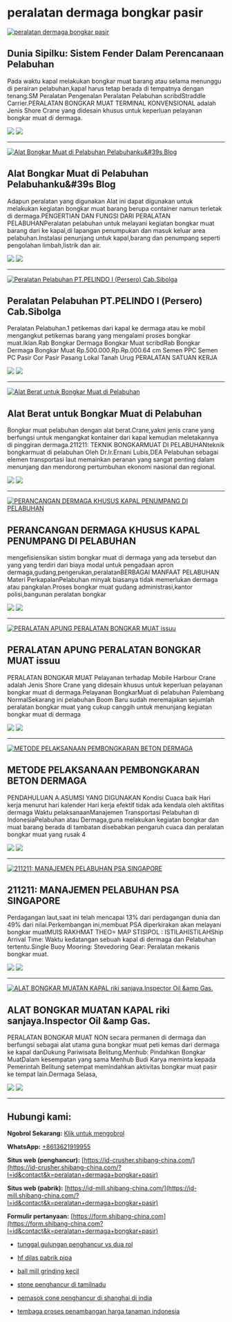 # peralatan dermaga bongkar pasir

<a href="https://swt.shibang-china.com/?l=id&img&k=peralatan+dermaga+bongkar+pasir" target="_blank">![peralatan dermaga bongkar pasir](http://static.shibang-china.com/all-800x300/1310.jpg)</a>

## Dunia Sipilku: Sistem Fender Dalam Perencanaan Pelabuhan
Pada waktu kapal melakukan bongkar muat barang atau selama menunggu di perairan pelabuhan,kapal harus tetap berada di tempatnya dengan tenang.SM Peralatan Pengenalan Peralatan Pelabuhan scribdStraddle Carrier.PERALATAN BONGKAR MUAT TERMINAL KONVENSIONAL adalah Jenis Shore Crane yang didesain khusus untuk keperluan pelayanan bongkar muat di dermaga.


<a href="https://whatsapp.shibangsoft.com/WhatsApp.php" target="_blank" title="WhatsApp">![](http://static.shibang-china.com/icon/whatsapp.png)</a> <a href="https://swt.shibang-china.com/?l=id&icon&k=peralatan+dermaga+bongkar+pasir" target="_blank">![](http://static.shibang-china.com/icon/chat-id.png)</a>

---

<a href="https://swt.shibang-china.com/?l=id&img&k=peralatan+dermaga+bongkar+pasir" target="_blank">![Alat Bongkar Muat di Pelabuhan Pelabuhanku&#39s Blog](http://static.shibang-china.com/all-800x300/395.jpg)</a>

## Alat Bongkar Muat di Pelabuhan Pelabuhanku&#39s Blog
Adapun peralatan yang digunakan Alat ini dapat digunakan untuk melakukan kegiatan bongkar muat barang berupa container namun terletak di dermaga.PENGERTIAN DAN FUNGSI DARI PERALATAN PELABUHANPeralatan pelabuhan untuk melayani kegiatan bongkar muat barang dari ke kapal,di lapangan penumpukan dan masuk keluar area pelabuhan.Instalasi penunjang untuk kapal,barang dan penumpang seperti pengolahan limbah,listrik dan air.


<a href="https://whatsapp.shibangsoft.com/WhatsApp.php" target="_blank" title="WhatsApp">![](http://static.shibang-china.com/icon/whatsapp.png)</a> <a href="https://swt.shibang-china.com/?l=id&icon&k=peralatan+dermaga+bongkar+pasir" target="_blank">![](http://static.shibang-china.com/icon/chat-id.png)</a>

---

<a href="https://swt.shibang-china.com/?l=id&img&k=peralatan+dermaga+bongkar+pasir" target="_blank">![Peralatan Pelabuhan PT.PELINDO I (Persero) Cab.Sibolga](http://static.shibang-china.com/all-800x300/24.jpg)</a>

## Peralatan Pelabuhan PT.PELINDO I (Persero) Cab.Sibolga
Peralatan Pelabuhan.1 petikemas dari kapal ke dermaga atau ke mobil mengangkut petikemas barang yang mengalami proses bongkar muat.Iklan.Rab Bongkar Dermaga Bongkar Muat scribdRab Bongkar Dermaga Bongkar Muat Rp.500.000.Rp.Rp.000.64 cm Semen PPC Semen PC Pasir Cor Pasir Pasang Lokal Tanah Urug PERALATAN SATUAN KERJA


<a href="https://whatsapp.shibangsoft.com/WhatsApp.php" target="_blank" title="WhatsApp">![](http://static.shibang-china.com/icon/whatsapp.png)</a> <a href="https://swt.shibang-china.com/?l=id&icon&k=peralatan+dermaga+bongkar+pasir" target="_blank">![](http://static.shibang-china.com/icon/chat-id.png)</a>

---

<a href="https://swt.shibang-china.com/?l=id&img&k=peralatan+dermaga+bongkar+pasir" target="_blank">![Alat Berat untuk Bongkar Muat di Pelabuhan](http://static.shibang-china.com/all-800x300/279.jpg)</a>

## Alat Berat untuk Bongkar Muat di Pelabuhan
Bongkar muat pelabuhan dengan alat berat.Crane,yakni jenis crane yang berfungsi untuk mengangkat kontainer dari kapal kemudian meletakannya di pinggiran dermaga.211211: TEKNIK BONGKARMUAT DI PELABUHANteknik bongkarmuat di pelabuhan Oleh Dr.Ir.Ernani Lubis,DEA Pelabuhan sebagai elemen transportasi laut memainkan peranan yang sangat penting dalam menunjang dan mendorong pertumbuhan ekonomi nasional dan regional.


<a href="https://whatsapp.shibangsoft.com/WhatsApp.php" target="_blank" title="WhatsApp">![](http://static.shibang-china.com/icon/whatsapp.png)</a> <a href="https://swt.shibang-china.com/?l=id&icon&k=peralatan+dermaga+bongkar+pasir" target="_blank">![](http://static.shibang-china.com/icon/chat-id.png)</a>

---

<a href="https://swt.shibang-china.com/?l=id&img&k=peralatan+dermaga+bongkar+pasir" target="_blank">![PERANCANGAN DERMAGA KHUSUS KAPAL PENUMPANG DI PELABUHAN](http://static.shibang-china.com/all-800x300/1292.jpg)</a>

## PERANCANGAN DERMAGA KHUSUS KAPAL PENUMPANG DI PELABUHAN
mengefisiensikan sistim bongkar muat di dermaga yang ada tersebut dan yang yang terdiri dari biaya modal untuk pengadaan apron dermaga,gudang,pengerukan,peralatanBERBAGAI MANFAAT PELABUHAN Materi PerkapalanPelabuhan minyak biasanya tidak memerlukan dermaga atau pangkalan.Proses bongkar muat gudang administrasi,kantor polisi,bangunan peralatan bongkar


<a href="https://whatsapp.shibangsoft.com/WhatsApp.php" target="_blank" title="WhatsApp">![](http://static.shibang-china.com/icon/whatsapp.png)</a> <a href="https://swt.shibang-china.com/?l=id&icon&k=peralatan+dermaga+bongkar+pasir" target="_blank">![](http://static.shibang-china.com/icon/chat-id.png)</a>

---

<a href="https://swt.shibang-china.com/?l=id&img&k=peralatan+dermaga+bongkar+pasir" target="_blank">![PERALATAN APUNG PERALATAN BONGKAR MUAT issuu](http://static.shibang-china.com/all-800x300/1497.jpg)</a>

## PERALATAN APUNG PERALATAN BONGKAR MUAT issuu
PERALATAN BONGKAR MUAT Pelayanan terhadap Mobile Harbour Crane adalah Jenis Shore Crane yang didesain khusus untuk keperluan pelayanan bongkar muat di dermaga.Pelayanan BongkarMuat di pelabuhan Palembang NormalSekarang ini pelabuhan Boom Baru sudah meremajakan sejumlah peralatan bongkar muat yang cukup canggih untuk menunjang kegiatan bongkar muat di dermaga


<a href="https://whatsapp.shibangsoft.com/WhatsApp.php" target="_blank" title="WhatsApp">![](http://static.shibang-china.com/icon/whatsapp.png)</a> <a href="https://swt.shibang-china.com/?l=id&icon&k=peralatan+dermaga+bongkar+pasir" target="_blank">![](http://static.shibang-china.com/icon/chat-id.png)</a>

---

<a href="https://swt.shibang-china.com/?l=id&img&k=peralatan+dermaga+bongkar+pasir" target="_blank">![METODE PELAKSANAAN PEMBONGKARAN BETON DERMAGA](http://static.shibang-china.com/all-800x300/763.jpg)</a>

## METODE PELAKSANAAN PEMBONGKARAN BETON DERMAGA
PENDAHULUAN A.ASUMSI YANG DIGUNAKAN Kondisi Cuaca baik Hari kerja menurut hari kalender Hari kerja efektif tidak ada kendala oleh aktifitas dermaga Waktu pelaksanaanManajemen Transportasi Pelabuhan di IndonesiaPelabuhan atau Dermaga,guna melakukan kegiatan bongkar dan muat barang berada di tambatan disebabkan pengaruh cuaca dan peralatan bongkar muat yang rusak 4


<a href="https://whatsapp.shibangsoft.com/WhatsApp.php" target="_blank" title="WhatsApp">![](http://static.shibang-china.com/icon/whatsapp.png)</a> <a href="https://swt.shibang-china.com/?l=id&icon&k=peralatan+dermaga+bongkar+pasir" target="_blank">![](http://static.shibang-china.com/icon/chat-id.png)</a>

---

<a href="https://swt.shibang-china.com/?l=id&img&k=peralatan+dermaga+bongkar+pasir" target="_blank">![211211: MANAJEMEN PELABUHAN PSA SINGAPORE](http://static.shibang-china.com/all-800x300/1338.jpg)</a>

## 211211: MANAJEMEN PELABUHAN PSA SINGAPORE
Perdagangan laut,saat ini telah mencapai 13% dari perdagangan dunia dan 49% dari nilai.Perkembangan ini,membuat PSA diperkirakan akan melayani bongkar muatMUIS RAKHMAT THEO= MAP STISIPOL : ISTILAHISTILAHShip Arrival Time: Waktu kedatangan sebuah kapal di dermaga dan Pelabuhan tertentu.Single Buoy Mooring: Stevedoring Gear: Peralatan mekanis bongkar muat.


<a href="https://whatsapp.shibangsoft.com/WhatsApp.php" target="_blank" title="WhatsApp">![](http://static.shibang-china.com/icon/whatsapp.png)</a> <a href="https://swt.shibang-china.com/?l=id&icon&k=peralatan+dermaga+bongkar+pasir" target="_blank">![](http://static.shibang-china.com/icon/chat-id.png)</a>

---

<a href="https://swt.shibang-china.com/?l=id&img&k=peralatan+dermaga+bongkar+pasir" target="_blank">![ALAT BONGKAR MUATAN KAPAL riki sanjaya.Inspector Oil &amp Gas.](http://static.shibang-china.com/all-800x300/224.jpg)</a>

## ALAT BONGKAR MUATAN KAPAL riki sanjaya.Inspector Oil &amp Gas.
PERALATAN BONGKAR MUAT NON secara permanen di dermaga dan berfungsi sebagai alat utama guna bongkar muat peti kemas dari dermaga ke kapal danDukung Pariwisata Belitung,Menhub: Pindahkan Bongkar MuatDalam kesempatan yang sama Menhub Budi Karya meminta kepada Pemerintah Belitung setempat memindahkan aktivitas bongkar muat pasir ke tempat lain.Dermaga Selasa,


<a href="https://whatsapp.shibangsoft.com/WhatsApp.php" target="_blank" title="WhatsApp">![](http://static.shibang-china.com/icon/whatsapp.png)</a> <a href="https://swt.shibang-china.com/?l=id&icon&k=peralatan+dermaga+bongkar+pasir" target="_blank">![](http://static.shibang-china.com/icon/chat-id.png)</a>

---
## Hubungi kami:

**Ngobrol Sekarang:** [Klik untuk mengobrol](https://swt.shibang-china.com?l=id&contact&k=peralatan+dermaga+bongkar+pasir)

**WhatsApp:**  [+8613621919955](https://whatsapp.shibangsoft.com/WhatsApp.php)

**Situs web (penghancur):** [https://id-crusher.shibang-china.com/](https://id-crusher.shibang-china.com/?l=id&contact&k=peralatan+dermaga+bongkar+pasir)

**Situs web (pabrik):** [https://id-mill.shibang-china.com/](https://id-mill.shibang-china.com/?l=id&contact&k=peralatan+dermaga+bongkar+pasir)

**Formulir pertanyaan:** [https://form.shibang-china.com](https://form.shibang-china.com?l=id&contact&k=peralatan+dermaga+bongkar+pasir)

* [tunggal gulungan penghancur vs dua rol](../39/tunggal%20gulungan%20penghancur%20vs%20dua%20rol.md)

* [hf dilas pabrik pipa](../35/hf%20dilas%20pabrik%20pipa.md)

* [ball mill grinding kecil](../31/ball%20mill%20grinding%20kecil.md)

* [stone penghancur di tamilnadu](../38/stone%20penghancur%20di%20tamilnadu.md)

* [pemasok cone penghancur di shanghai di india](../35/pemasok%20cone%20penghancur%20di%20shanghai%20di%20india.md)

* [tembaga proses penambangan harga tanaman indonesia](../36/tembaga%20proses%20penambangan%20harga%20tanaman%20indonesia.md)